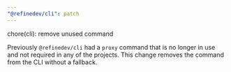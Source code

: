 ```yaml
---
"@refinedev/cli": patch
---
```


chore(cli): remove unused command

Previously `@refinedev/cli` had a `proxy` command that is no longer in use and not required in any of the projects. This change removes the command from the CLI without a fallback.
